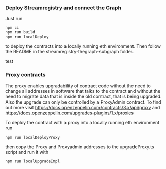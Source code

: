 <h3>Deploy Streamregistry and connect the Graph</h3>

Just run
```
npm ci
npm run build
npm run localDeploy
```
to deploy the contracts into a locally running eth environment.
Then follow the README in the streamregistry-thegraph-subgraph folder.

 test 

<h3>Proxy contracts</h3>

The proxy enables upgradability of contract code without the need to change all addresses in software that talks to the contract and without the need to migrate data that is inside the old contract, that is being upgraded. Also the upgrade can only be controlled by a ProxyAdmin contract. To find out more visit
https://docs.openzeppelin.com/contracts/3.x/api/proxy  and
https://docs.openzeppelin.com/upgrades-plugins/1.x/proxies

To deploy the contract with a proxy into a locally running eth environment run
```
npm run localDeployProxy
```
then copy the Proxy and Proxyadmin addresses to the upgradeProxy.ts script and run it with
```
npm run localUpgradeImpl
````

